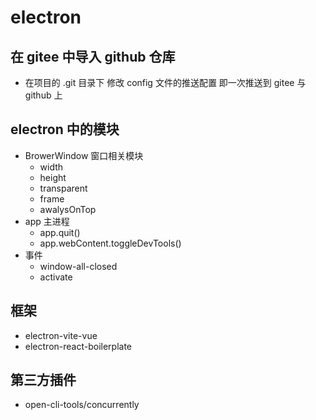 # electron

## 在 gitee 中导入 github 仓库

- 在项目的 .git 目录下 修改 config 文件的推送配置
  即一次推送到 gitee 与 github 上

## electron 中的模块

- BrowerWindow 窗口相关模块
  - width
  - height
  - transparent
  - frame
  - awalysOnTop
- app 主进程
  - app.quit()
  - app.webContent.toggleDevTools()
- 事件
  - window-all-closed
  - activate

## 框架

- electron-vite-vue
- electron-react-boilerplate

## 第三方插件

- open-cli-tools/concurrently
